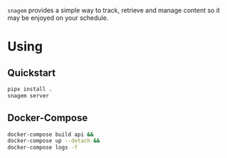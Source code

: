 `snagem` provides a simple way to track, retrieve and manage content so it may
be enjoyed on your schedule.

# Using

## Quickstart

```sh
pipx install .
snagem server
```

## Docker-Compose

```sh
docker-compose build api &&
docker-compose up --detach &&
docker-compose logs -f
```
